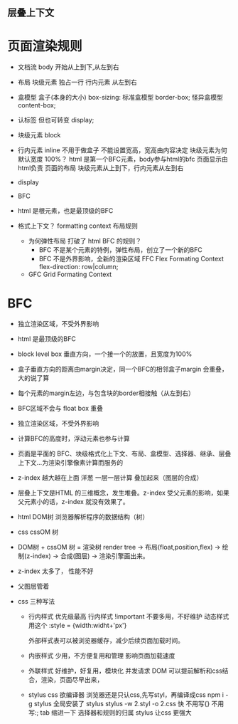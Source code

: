## 层叠上下文
  

# 页面渲染规则

- 文档流 
   body 开始从上到下,从左到右

- 布局 
  块级元素 独占一行
  行内元素 从左到右


- 盒模型 盒子(本身的大小)
  box-sizing: 
  标准盒模型 border-box;
  怪异盒模型 content-box;   
 
- 认标签 但也可转变 display;
- 块级元素 block
- 行内元素 inline  不用于做盒子  不能设置宽高，宽高由内容决定
  块级元素为何默认宽度 100%？
  html 是第一个BFC元素，body参与html的bfc
    页面显示由html负责 页面的布局  块级元素从上到下，行内元素从左到右

- display


- BFC 
 - html 是根元素，也是最顶级的BFC


- 格式上下文？ formatting context  布局规则
  - 为何弹性布局 打破了 html BFC 的规则？
     - BFC 不是某个元素的特例，弹性布局，创立了一个新的BFC
     - BFC 不是外界影响，全新的渲染区域 FFC Flex Formating Context 
       flex-direction: row|column;
  - GFC Grid Formating Context
    
 

 # BFC 
 - 独立渲染区域，不受外界影响
 - html 是最顶级的BFC
 - block level box 垂直方向，一个接一个的放置，且宽度为100%
 - 盒子垂直方向的距离由margin决定，同一个BFC的相邻盒子margin 会重叠，大的说了算
 - 每个元素的margin左边，与包含块的border相接触（从左到右）
 - BFC区域不会与 float box 重叠
 - 独立渲染区域，不受外界影响
 - 计算BFC的高度时，浮动元素也参与计算



 - 页面是平面的
   BFC、块级格式化上下文、布局、盒模型、选择器、继承、层叠上下文...为渲染引擎像素计算而服务的
  - z-index 越大越在上面 洋葱
  一层一层计算 叠加起来（图层的合成）
  - 层叠上下文是HTML 的三维概念，发生堆叠。z-index 受父元素的影响，如果父元素小的话，z-index 就没有效果了。
   - html DOM树 浏览器解析程序的数据结构（树）
- css cssOM 树
- DOM树 + cssOM 树 = 渲染树 render tree -> 布局(float,position,flex) -> 绘制(z-index) -> 合成(图层) -> 渲染引擎画出来。
- z-index 太多了， 性能不好
- 父图层管着


- css 三种写法
  - 行内样式
    优先级最高 行内样式  !important 不要多用，不好维护
     动态样式用这个  :style = {width:widht+'px'}
 
    外部样式表可以被浏览器缓存，减少后续页面加载时间。
  - 内嵌样式
    少用，不方便复用和管理
    影响页面加载速度
  - 外联样式
    好维护，好复用，模块化 
    并发请求  DOM 可以提前解析和css结合，渲染，页面尽早出来，

  - stylus 
    css 欲编译器
    浏览器还是只认css,先写styl，再编译成css
    npm i -g stylus 全局安装了 stylus
    stylus -w 2.styl -o 2.css 
      快 不用写{} 不用写:;
      tab 缩进一下 选择器和规则的归属
      stylus 让css 更强大